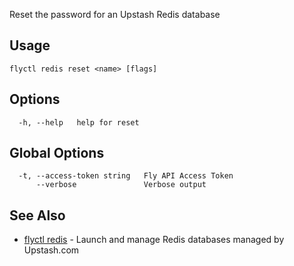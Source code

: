 Reset the password for an Upstash Redis database

## Usage
~~~
flyctl redis reset <name> [flags]
~~~

## Options

~~~
  -h, --help   help for reset
~~~

## Global Options

~~~
  -t, --access-token string   Fly API Access Token
      --verbose               Verbose output
~~~

## See Also

* [flyctl redis](/docs/flyctl/redis/)	 - Launch and manage Redis databases managed by Upstash.com

